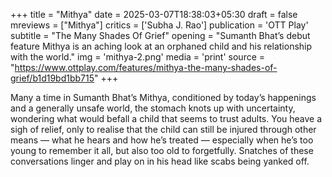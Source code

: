 +++
title = "Mithya"
date = 2025-03-07T18:38:03+05:30
draft = false
mreviews = ["Mithya"]
critics = ['Subha J. Rao']
publication = 'OTT Play'
subtitle = "The Many Shades Of Grief"
opening = "Sumanth Bhat’s debut feature Mithya is an aching look at an orphaned child and his relationship with the world."
img = 'mithya-2.png'
media = 'print'
source = "https://www.ottplay.com/features/mithya-the-many-shades-of-grief/b1d19bd1bb715"
+++

Many a time in Sumanth Bhat’s Mithya, conditioned by today’s happenings and a generally unsafe world, the stomach knots up with uncertainty, wondering what would befall a child that seems to trust adults. You heave a sigh of relief, only to realise that the child can still be injured through other means — what he hears and how he’s treated — especially when he’s too young to remember it all, but also too old to forgetfully. Snatches of these conversations linger and play on in his head like scabs being yanked off.
